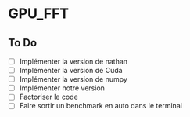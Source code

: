 # GPU_FFT
## To Do
- [ ] Implémenter la version de nathan
- [ ] Implémenter la version de Cuda
- [ ] Implémenter la version de numpy
- [ ] Implémenter notre version 
- [ ] Factoriser le code
- [ ] Faire sortir un benchmark en auto dans le terminal 
